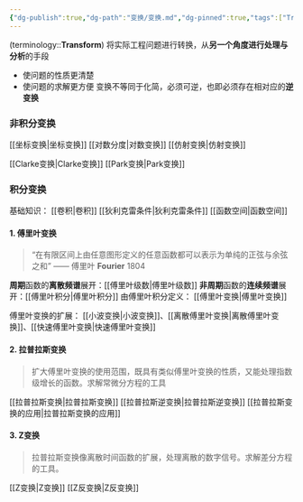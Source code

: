 ```yaml
---
{"dg-publish":true,"dg-path":"变换/变换.md","dg-pinned":true,"tags":["Transform","Subject"],"Level":0,"permalink":"/变换/变换/","pinned":true,"dgPassFrontmatter":true,"noteIcon":"","created":"2024-10-08T17:05:20.064+08:00","updated":"2024-10-20T16:43:57.955+08:00"}
---
```


(terminology::**Transform**)
将实际工程问题进行转换，从**另一个角度进行处理与分析**的手段
- 使问题的性质更清楚
- 使问题的求解更方便
变换不等同于化简，必须可逆，也即必须存在相对应的**逆变换**
### 非积分变换
[[坐标变换\|坐标变换]]
[[对数分度\|对数变换]]
[[仿射变换\|仿射变换]]

[[Clarke变换\|Clarke变换]]
[[Park变换\|Park变换]]


### 积分变换
基础知识：
[[卷积\|卷积]]
[[狄利克雷条件\|狄利克雷条件]]
[[函数空间\|函数空间]]

#### 1. 傅里叶变换
>“在有限区间上由任意图形定义的任意函数都可以表示为单纯的正弦与余弦之和”
>——  傅里叶 **Fourier**  1804 

**周期**函数的**离散频谱**展开：[[傅里叶级数\|傅里叶级数]]
**非周期**函数的**连续频谱**展开：[[傅里叶积分\|傅里叶积分]]
由傅里叶积分定义： [[傅里叶变换\|傅里叶变换]]

傅里叶变换的扩展：
[[小波变换\|小波变换]]、[[离散傅里叶变换\|离散傅里叶变换]]、[[快速傅里叶变换\|快速傅里叶变换]]

#### 2. 拉普拉斯变换
>扩大傅里叶变换的使用范围，既具有类似傅里叶变换的性质，又能处理指数级增长的函数。求解常微分方程的工具

[[拉普拉斯变换\|拉普拉斯变换]]
[[拉普拉斯逆变换\|拉普拉斯逆变换]]
[[拉普拉斯变换的应用\|拉普拉斯变换的应用]]

#### 3. Z变换
>拉普拉斯变换像离散时间函数的扩展，处理离散的数字信号。求解差分方程的工具。

[[Z变换\|Z变换]]
[[Z反变换\|Z反变换]]












